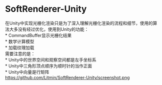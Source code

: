 # SoftRenderer-Unity
在Unity中实现光栅化渲染只是为了深入理解光栅化渲染的流程和细节，使用的算法大多没有经过优化，使用到Unity的功能：<br>
    * CommandBuffer显示光栅化结果<br>
    * 数学计算模型<br>
    * 加载纹理加载<br>
需要注意的是：<br>
    * Unity中的世界空间和观察空间都是左手坐标系<br>
    * Unity中三角形顶点顺序为顺时针的当作正面<br>
    * Unity中向量是行矩阵<br>
    https://github.com/Litmin/SoftRenderer-Unity/screenshot.png
